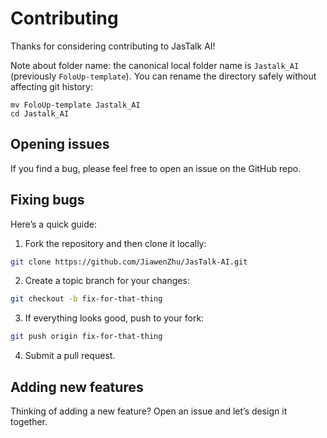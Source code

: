 # Contributing

Thanks for considering contributing to JasTalk AI!

Note about folder name: the canonical local folder name is `Jastalk_AI` (previously `FoloUp-template`). You can rename the directory safely without affecting git history:

```
mv FoloUp-template Jastalk_AI
cd Jastalk_AI
```

## Opening issues

If you find a bug, please feel free to open an issue on the GitHub repo.

## Fixing bugs

Here’s a quick guide:

1. Fork the repository and then clone it locally:

```bash
git clone https://github.com/JiawenZhu/JasTalk-AI.git
```

2. Create a topic branch for your changes:

```bash
git checkout -b fix-for-that-thing
```

3. If everything looks good, push to your fork:

```bash
git push origin fix-for-that-thing
```

4. Submit a pull request.

## Adding new features

Thinking of adding a new feature? Open an issue and let’s design it together.
